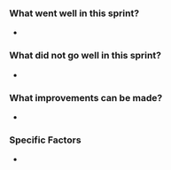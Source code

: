 ### What went well in this sprint?
- 

### What did not go well in this sprint?
- 

### What improvements can be made?
- 

### Specific Factors
- 
